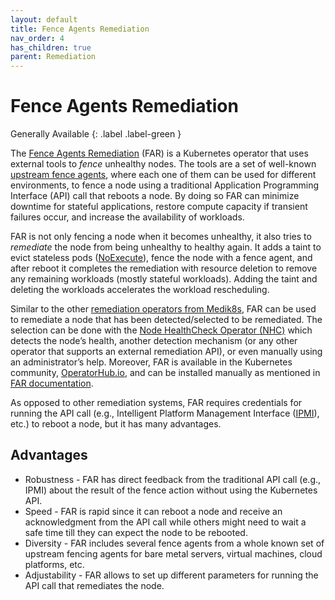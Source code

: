 ```yaml
---
layout: default
title: Fence Agents Remediation
nav_order: 4
has_children: true
parent: Remediation
---
```


<!-- markdownlint-disable-next-line MD025 -->
# Fence Agents Remediation

Generally Available
{: .label .label-green }

The [Fence Agents Remediation](https://github.com/medik8s/fence-agents-remediation#readme) (FAR) is a Kubernetes operator that uses external tools to *fence* unhealthy nodes.
The tools are a set of well-known [upstream fence agents](https://github.com/ClusterLabs/fence-agents), where each one of them can be used for different environments,
to fence a node using a traditional Application Programming Interface (API) call that reboots a node.
By doing so FAR can minimize downtime for stateful applications, restore compute capacity if transient failures occur, and increase the availability of workloads.

FAR is not only fencing a node when it becomes unhealthy, it also tries to *remediate* the node from being unhealthy to healthy again.
It adds a taint to evict stateless pods ([NoExecute](https://kubernetes.io/docs/concepts/scheduling-eviction/taint-and-toleration/#taint-based-evictions)), fence the node with a fence agent,
and after reboot it completes the remediation with resource deletion to remove any remaining workloads (mostly stateful workloads).
Adding the taint and deleting the workloads accelerates the workload rescheduling.

Similar to the other [remediation operators from Medik8s](https://www.medik8s.io/remediation/remediation/#implementations), FAR can be used to remediate a node that has been detected/selected to be remediated.
The selection can be done with the [Node HealthCheck Operator (NHC)](https://github.com/medik8s/node-healthcheck-operator#readme) which detects the node’s health,
another detection mechanism (or any other operator that supports an external remediation API), or even manually using an administrator’s help.
Moreover, FAR is available in the Kubernetes community, [OperatorHub.io](https://operatorhub.io/operator/fence-agents-remediation), and can be installed manually as mentioned in [FAR documentation](https://github.com/medik8s/fence-agents-remediation#installation).

As opposed to other remediation systems, FAR requires credentials for running the API call (e.g., Intelligent Platform Management Interface ([IPMI](https://en.wikipedia.org/wiki/Intelligent_Platform_Management_Interface)), etc.)
to reboot a node, but it has many advantages.

## Advantages

* Robustness - FAR has direct feedback from the traditional API call (e.g., IPMI) about the result of the fence action without using the Kubernetes API.
* Speed - FAR is rapid since it can reboot a node and receive an acknowledgment from the API call while others might need to wait a safe time till they can expect the node to be rebooted.
* Diversity - FAR includes several fence agents from a whole known set of upstream fencing agents for bare metal servers, virtual machines, cloud platforms, etc.
* Adjustability - FAR allows to set up different parameters for running the API call that remediates the node.
